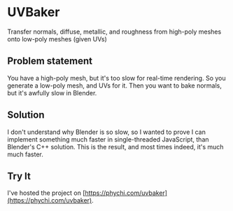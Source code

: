 # UVBaker
Transfer normals, diffuse, metallic, and roughness from high-poly meshes onto low-poly meshes (given UVs)

## Problem statement
You have a high-poly mesh, but it's too slow for real-time rendering.
So you generate a low-poly mesh, and UVs for it. Then you want to bake normals,
but it's awfully slow in Blender.

## Solution
I don't understand why Blender is so slow, so I wanted to prove I can implement something much faster in single-threaded JavaScript, than Blender's C++ solution.
This is the result, and most times indeed, it's much much faster.

## Try It
I've hosted the project on [https://phychi.com/uvbaker](https://phychi.com/uvbaker).